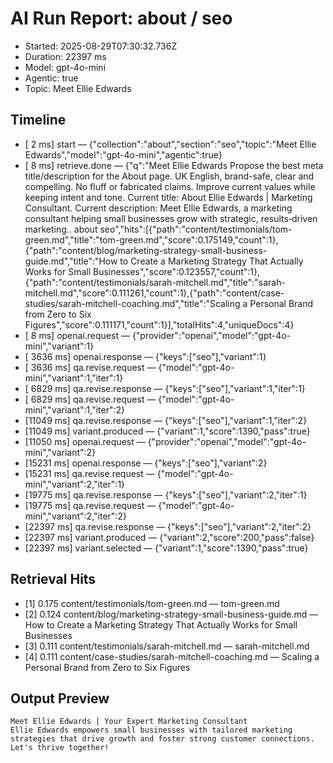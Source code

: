 # AI Run Report: about / seo

- Started: 2025-08-29T07:30:32.736Z
- Duration: 22397 ms
- Model: gpt-4o-mini
- Agentic: true
- Topic: Meet Ellie Edwards

## Timeline
- [    2 ms] start — {"collection":"about","section":"seo","topic":"Meet Ellie Edwards","model":"gpt-4o-mini","agentic":true}
- [    8 ms] retrieve.done — {"q":"Meet Ellie Edwards Propose the best meta title/description for the About page. UK English, brand-safe, clear and compelling. No fluff or fabricated claims. Improve current values while keeping intent and tone. Current title: About Ellie Edwards | Marketing Consultant. Current description: Meet Ellie Edwards, a marketing consultant helping small businesses grow with strategic, results‑driven marketing.. about seo","hits":[{"path":"content/testimonials/tom-green.md","title":"tom-green.md","score":0.175149,"count":1},{"path":"content/blog/marketing-strategy-small-business-guide.md","title":"How to Create a Marketing Strategy That Actually Works for Small Businesses","score":0.123557,"count":1},{"path":"content/testimonials/sarah-mitchell.md","title":"sarah-mitchell.md","score":0.111261,"count":1},{"path":"content/case-studies/sarah-mitchell-coaching.md","title":"Scaling a Personal Brand from Zero to Six Figures","score":0.111171,"count":1}],"totalHits":4,"uniqueDocs":4}
- [    8 ms] openai.request — {"provider":"openai","model":"gpt-4o-mini","variant":1}
- [ 3636 ms] openai.response — {"keys":["seo"],"variant":1}
- [ 3636 ms] qa.revise.request — {"model":"gpt-4o-mini","variant":1,"iter":1}
- [ 6829 ms] qa.revise.response — {"keys":["seo"],"variant":1,"iter":1}
- [ 6829 ms] qa.revise.request — {"model":"gpt-4o-mini","variant":1,"iter":2}
- [11049 ms] qa.revise.response — {"keys":["seo"],"variant":1,"iter":2}
- [11049 ms] variant.produced — {"variant":1,"score":1390,"pass":true}
- [11050 ms] openai.request — {"provider":"openai","model":"gpt-4o-mini","variant":2}
- [15231 ms] openai.response — {"keys":["seo"],"variant":2}
- [15231 ms] qa.revise.request — {"model":"gpt-4o-mini","variant":2,"iter":1}
- [19775 ms] qa.revise.response — {"keys":["seo"],"variant":2,"iter":1}
- [19775 ms] qa.revise.request — {"model":"gpt-4o-mini","variant":2,"iter":2}
- [22397 ms] qa.revise.response — {"keys":["seo"],"variant":2,"iter":2}
- [22397 ms] variant.produced — {"variant":2,"score":200,"pass":false}
- [22397 ms] variant.selected — {"variant":1,"score":1390,"pass":true}

## Retrieval Hits
- [1] 0.175 content/testimonials/tom-green.md — tom-green.md
- [2] 0.124 content/blog/marketing-strategy-small-business-guide.md — How to Create a Marketing Strategy That Actually Works for Small Businesses
- [3] 0.111 content/testimonials/sarah-mitchell.md — sarah-mitchell.md
- [4] 0.111 content/case-studies/sarah-mitchell-coaching.md — Scaling a Personal Brand from Zero to Six Figures

## Output Preview

```
Meet Ellie Edwards | Your Expert Marketing Consultant
Ellie Edwards empowers small businesses with tailored marketing strategies that drive growth and foster strong customer connections. Let's thrive together!
```
